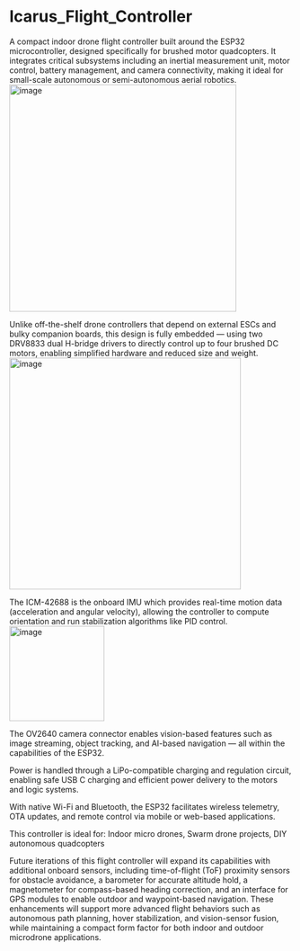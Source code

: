 # Icarus_Flight_Controller
A compact indoor drone flight controller built around the ESP32 microcontroller, designed specifically for brushed motor quadcopters. It integrates critical subsystems including an inertial measurement unit, motor control, battery management, and camera connectivity, making it ideal for small-scale autonomous or semi-autonomous aerial robotics.  
<img width="404" alt="image" src="https://github.com/user-attachments/assets/3ebf6459-3c5b-495b-a32b-b83d8cf7d938" />


Unlike off-the-shelf drone controllers that depend on external ESCs and bulky companion boards, this design is fully embedded — using two DRV8833 dual H-bridge drivers to directly control up to four brushed DC motors, enabling simplified hardware and reduced size and weight. 
<img width="412" alt="image" src="https://github.com/user-attachments/assets/80799992-322c-42ba-9168-632a05ad0615" />


The ICM-42688 is the onboard IMU which provides real-time motion data (acceleration and angular velocity), allowing the controller to compute orientation and run stabilization algorithms like PID control.
<img width="169" alt="image" src="https://github.com/user-attachments/assets/04a48fb6-8712-4417-badb-78e3b9fa7717" />

The OV2640 camera connector enables vision-based features such as image streaming, object tracking, and AI-based navigation — all within the capabilities of the ESP32.


Power is handled through a LiPo-compatible charging and regulation circuit, enabling safe USB C charging and efficient power delivery to the motors and logic systems. 

With native Wi-Fi and Bluetooth, the ESP32 facilitates wireless telemetry, OTA updates, and remote control via mobile or web-based applications.

This controller is ideal for: Indoor micro drones, Swarm drone projects, DIY autonomous quadcopters

Future iterations of this flight controller will expand its capabilities with additional onboard sensors, including time-of-flight (ToF) proximity sensors for obstacle avoidance, a barometer for accurate altitude hold, a magnetometer for compass-based heading correction, and an interface for GPS modules to enable outdoor and waypoint-based navigation. These enhancements will support more advanced flight behaviors such as autonomous path planning, hover stabilization, and vision-sensor fusion, while maintaining a compact form factor for both indoor and outdoor microdrone applications.
